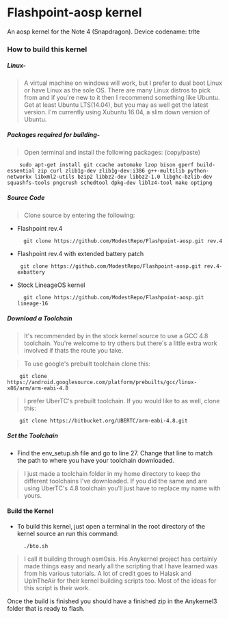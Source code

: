 # Flashpoint-aosp kernel

An aosp kernel for the Note 4 (Snapdragon). Device codename: trlte



### How to build this kernel

##### Linux-
 
> A virtual machine on windows will work, but I prefer to dual boot Linux or have Linux as the sole OS. There are many Linux distros to pick from and if you're new to it then I recommend something like Ubuntu. Get at least Ubuntu LTS(14.04), but you may as well get the latest version. I'm currently using Xubuntu 16.04, a slim down version of Ubuntu.

##### Packages required for building-

> Open terminal and install the following packages: (copy/paste)

        sudo apt-get install git ccache automake lzop bison gperf build-essential zip curl zlib1g-dev zlib1g-dev:i386 g++-multilib python-networkx libxml2-utils bzip2 libbz2-dev libbz2-1.0 libghc-bzlib-dev squashfs-tools pngcrush schedtool dpkg-dev liblz4-tool make optipng

##### Source Code 

> Clone source by entering the following:


* Flashpoint rev.4

        git clone https://github.com/ModestRepo/Flashpoint-aosp.git rev.4
* Flashpoint rev.4 with extended battery patch

       git clone https://github.com/ModestRepo/Flashpoint-aosp.git rev.4-exbattery
* Stock LineageOS kernel

        git clone https://github.com/ModestRepo/Flashpoint-aosp.git lineage-16

##### Download a Toolchain

> It's recommended by in the stock kernel source to use a GCC 4.8 toolchain. You're welcome to try others but there's a little extra work involved if thats the route you take.

> To use google's prebuilt toolchain clone this:

        git clone https://android.googlesource.com/platform/prebuilts/gcc/linux-x86/arm/arm-eabi-4.8
> I prefer UberTC's prebuilt toolchain. If you would like to as well, clone this:

        git clone https://bitbucket.org/UBERTC/arm-eabi-4.8.git

##### Set the Toolchain

* Find the env_setup.sh file and go to line 27. Change that line to match the path to where you have your toolchain downloaded.
>  I just made a toolchain folder in my home directory to keep the different toolchains I've downloaded. If you did the same and are using UberTC's 4.8 toolchain you'll just have to replace my name with yours.

#### Build the Kernel

* To build this kernel, just open a terminal in the root directory of the kernel source an run this command:

        ./bto.sh
> I call it building through osm0sis. His Anykernel project has certainly made things easy and nearly all the scripting that I have learned was from his various tutorials. A lot of credit goes to Halask and UpInTheAir for their kernel building scripts too. Most of the ideas for this script is their work.

Once the build is finished you should have a finished zip in the Anykernel3 folder that is ready to flash.




